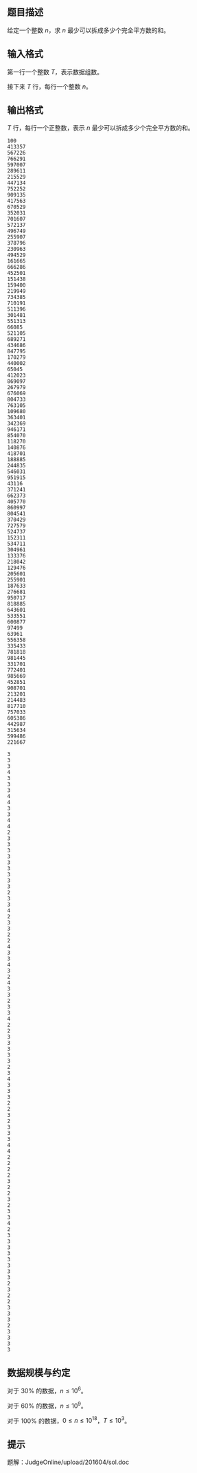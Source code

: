 ## 题目描述

给定一个整数 $n$，求 $n$ 最少可以拆成多少个完全平方数的和。

## 输入格式

第一行一个整数 $T$，表示数据组数。

接下来 $T$ 行，每行一个整数 $n$。

## 输出格式

$T$ 行，每行一个正整数，表示 $n$ 最少可以拆成多少个完全平方数的和。

```input1
100
413357
567226
766291
597007
289611
215529
447134
752252
909135
417563
670529
352031
701607
572137
496749
255907
378796
230963
494529
161665
666286
452501
151438
159400
219949
734385
710191
511396
301481
551313
66085
521105
689271
434686
847795
170279
440002
65045
412023
869097
267979
676069
804733
763105
109680
363401
342369
946171
854070
118270
140876
418701
188885
244835
546031
951915
43116
371241
662373
405770
860997
804541
370429
727579
524737
152311
534711
304961
133376
218042
129476
205601
255901
187633
276681
950717
818885
643601
533551
600877
97499
63961
556358
335433
781818
981445
331701
772401
985669
452851
908701
213201
214483
817710
757033
605386
442987
315634
599486
221667
```

```output1
3
3
3
4
3
3
3
4
4
3
3
4
4
2
3
3
3
3
3
3
3
3
3
2
3
3
4
2
3
3
2
2
4
3
3
4
3
2
4
3
3
2
3
3
4
2
2
3
3
3
3
3
2
3
4
3
3
3
2
2
3
2
3
3
3
4
4
2
2
2
2
3
2
2
3
2
3
3
4
2
3
3
3
3
3
3
3
3
2
3
2
2
3
3
3
2
3
3
3
3
```

## 数据规模与约定

对于 $30\%$ 的数据，$n\le 10^6$。

对于 $60\%$ 的数据，$n\le 10^9$。

对于 $100\%$ 的数据，$0\le n\le 10^{18}$，$T\le 10^3$。

## 提示

题解：JudgeOnline/upload/201604/sol.doc

